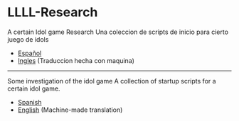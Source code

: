 # LLLL-Research
A certain Idol game Research
Una coleccion de scripts de inicio para cierto juego de idols
- [Español](es.md "Español")
- [Ingles](en.md "Ingles") (Traduccion hecha con maquina)

------------

Some investigation of the idol game
A collection of startup scripts for a certain idol game.
- [Spanish](es.md "Spanish")
- [English](en.md "English") (Machine-made translation)
